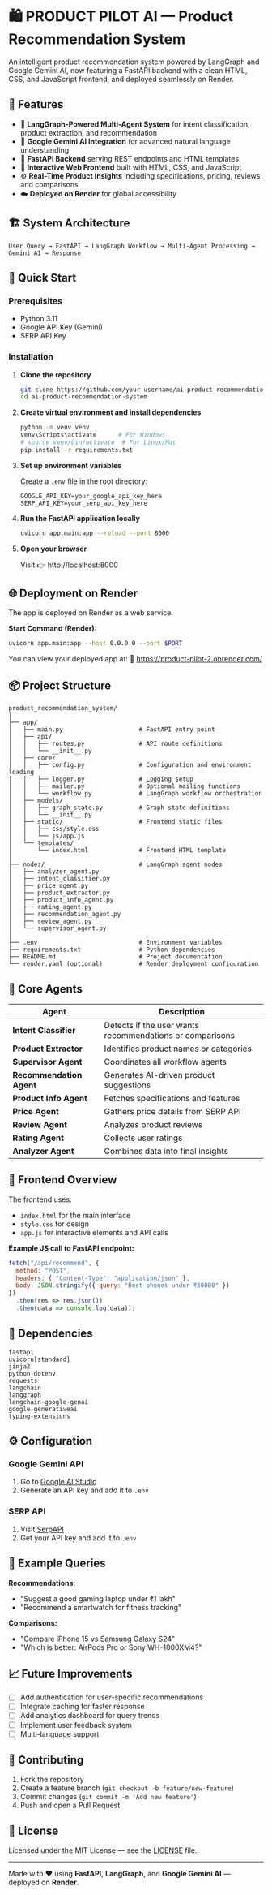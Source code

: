 # 🛍️ PRODUCT PILOT AI — Product Recommendation System

An intelligent product recommendation system powered by LangGraph and Google Gemini AI, now featuring a FastAPI backend with a clean HTML, CSS, and JavaScript frontend, and deployed seamlessly on Render.

## 🌟 Features

- 🧠 **LangGraph-Powered Multi-Agent System** for intent classification, product extraction, and recommendation
- 🤖 **Google Gemini AI Integration** for advanced natural language understanding
- 🔄 **FastAPI Backend** serving REST endpoints and HTML templates
- 🎨 **Interactive Web Frontend** built with HTML, CSS, and JavaScript
- ⚙️ **Real-Time Product Insights** including specifications, pricing, reviews, and comparisons
- ☁️ **Deployed on Render** for global accessibility

## 🏗️ System Architecture

```
User Query → FastAPI → LangGraph Workflow → Multi-Agent Processing → Gemini AI → Response
```

## 🚀 Quick Start

### Prerequisites

- Python 3.11
- Google API Key (Gemini)
- SERP API Key

### Installation

1. **Clone the repository**
   ```bash
   git clone https://github.com/your-username/ai-product-recommendation-system.git
   cd ai-product-recommendation-system
   ```

2. **Create virtual environment and install dependencies**
   ```bash
   python -m venv venv
   venv\Scripts\activate      # For Windows
   # source venv/bin/activate  # For Linux/Mac
   pip install -r requirements.txt
   ```

3. **Set up environment variables**
   
   Create a `.env` file in the root directory:
   ```env
   GOOGLE_API_KEY=your_google_api_key_here
   SERP_API_KEY=your_serp_api_key_here
   ```

4. **Run the FastAPI application locally**
   ```bash
   uvicorn app.main:app --reload --port 8000
   ```

5. **Open your browser**
   
   Visit 👉 http://localhost:8000

## 🌐 Deployment on Render

The app is deployed on Render as a web service.

**Start Command (Render):**
```bash
uvicorn app.main:app --host 0.0.0.0 --port $PORT
```

You can view your deployed app at:
🔗 https://product-pilot-2.onrender.com/

## 📦 Project Structure

```
product_recommendation_system/
│
├── app/
│   ├── main.py                     # FastAPI entry point
│   ├── api/
│   │   ├── routes.py               # API route definitions
│   │   └── __init__.py
│   ├── core/
│   │   ├── config.py               # Configuration and environment loading
│   │   ├── logger.py               # Logging setup
│   │   ├── mailer.py               # Optional mailing functions
│   │   └── workflow.py             # LangGraph workflow orchestration
│   ├── models/
│   │   ├── graph_state.py          # Graph state definitions
│   │   └── __init__.py
│   ├── static/                     # Frontend static files
│   │   ├── css/style.css
│   │   └── js/app.js
│   └── templates/
│       └── index.html              # Frontend HTML template
│
├── nodes/                          # LangGraph agent nodes
│   ├── analyzer_agent.py
│   ├── intent_classifier.py
│   ├── price_agent.py
│   ├── product_extractor.py
│   ├── product_info_agent.py
│   ├── rating_agent.py
│   ├── recommendation_agent.py
│   ├── review_agent.py
│   └── supervisor_agent.py
│
├── .env                            # Environment variables
├── requirements.txt                # Python dependencies
├── README.md                       # Project documentation
└── render.yaml (optional)          # Render deployment configuration
```

## 🤖 Core Agents

| Agent | Description |
|-------|-------------|
| **Intent Classifier** | Detects if the user wants recommendations or comparisons |
| **Product Extractor** | Identifies product names or categories |
| **Supervisor Agent** | Coordinates all workflow agents |
| **Recommendation Agent** | Generates AI-driven product suggestions |
| **Product Info Agent** | Fetches specifications and features |
| **Price Agent** | Gathers price details from SERP API |
| **Review Agent** | Analyzes product reviews |
| **Rating Agent** | Collects user ratings |
| **Analyzer Agent** | Combines data into final insights |

## 🧱 Frontend Overview

The frontend uses:
- `index.html` for the main interface
- `style.css` for design
- `app.js` for interactive elements and API calls

**Example JS call to FastAPI endpoint:**
```javascript
fetch("/api/recommend", {
  method: "POST",
  headers: { "Content-Type": "application/json" },
  body: JSON.stringify({ query: "Best phones under ₹30000" })
})
  .then(res => res.json())
  .then(data => console.log(data));
```

## 🧰 Dependencies

```
fastapi
uvicorn[standard]
jinja2
python-dotenv
requests
langchain
langgraph
langchain-google-genai
google-generativeai
typing-extensions
```

## ⚙️ Configuration

### Google Gemini API
1. Go to [Google AI Studio](https://aistudio.google.com/)
2. Generate an API key and add it to `.env`

### SERP API
1. Visit [SerpAPI](https://serpapi.com/)
2. Get your API key and add it to `.env`

## 🧪 Example Queries

**Recommendations:**
- "Suggest a good gaming laptop under ₹1 lakh"
- "Recommend a smartwatch for fitness tracking"

**Comparisons:**
- "Compare iPhone 15 vs Samsung Galaxy S24"
- "Which is better: AirPods Pro or Sony WH-1000XM4?"

## 📈 Future Improvements

- [ ] Add authentication for user-specific recommendations
- [ ] Integrate caching for faster response
- [ ] Add analytics dashboard for query trends
- [ ] Implement user feedback system
- [ ] Multi-language support

## 🤝 Contributing

1. Fork the repository
2. Create a feature branch (`git checkout -b feature/new-feature`)
3. Commit changes (`git commit -m 'Add new feature'`)
4. Push and open a Pull Request

## 📄 License

Licensed under the MIT License — see the [LICENSE](LICENSE) file.

---

Made with ❤️ using **FastAPI**, **LangGraph**, and **Google Gemini AI** — deployed on **Render**.
